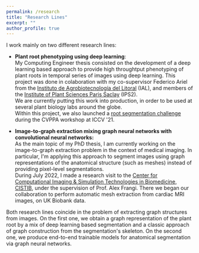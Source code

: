 ```yaml
---
permalink: /research
title: "Research Lines"
excerpt: ""
author_profile: true
---
```


I work mainly on two different research lines:

- **Plant root phenotyping using deep learning**:\
  My Computing Engineer thesis consisted on the development of a deep learning based approach to provide high throughtput phenotyping of plant roots in temporal series of images using deep learning. This project was done in colaboration with my co-supervisor Federico Ariel from the [Instituto de Agrobiotecnología del Litoral](https://ial.conicet.gov.ar/) (IAL), and members of the [Institute of Plant Sciences Paris Saclay](https://ips2.u-psud.fr/en/index.html) (IPS2).\
  We are currently putting this work into production, in order to be used at several plant biology labs around the globe. \
  Within this project, we also launched a [root segmentation challenge](https://sites.google.com/sinc.unl.edu.ar/root-segmentation-challenge) during the CVPPA workshop at ICCV '21. 

- **Image-to-graph extraction mixing graph neural networks with convolutional neural networks:**\
  As the main topic of my PhD thesis, I am currently working on the image-to-graph extraction problem in the context of medical imaging. In particular, I'm applying this approach to segment images using graph representations of the anatomical structure (such as meshes) instead of providing pixel-level segmentations. \
  During July 2022, I made a research visit to the [Center for Computational Imaging & Simulation Technologies in Biomedicine, CISTIB](https://www.cistib.org/), under the supervision of Prof. Alex Frangi. There we began our collaboration to perform automatic mesh extraction from cardiac MRI images, on UK Biobank data.

Both research lines coincide in the problem of extracting graph structures from images. On the first one, we obtain a graph representation of the plant root by a mix of deep learning based segmentation and a classic approach of graph construction from the segmentation's skeleton. On the second one, we produce end-to-end trainable models for anatomical segmentation via graph neural networks.
